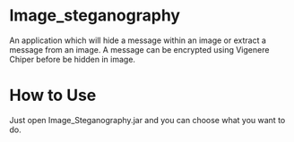 # Image_steganography
An application which will hide a message within an image or extract a message from an image. A message can be encrypted using Vigenere Chiper before be hidden in image. 

# How to Use
Just open Image_Steganography.jar and you can choose what you want to do.
